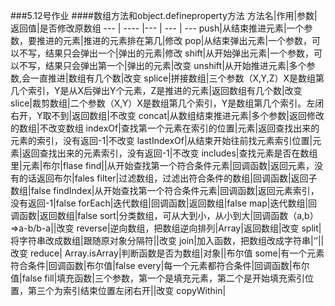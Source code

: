 ###5.12号作业
####数组方法和object.defineproperty方法
方法名|作用|参数|返回值|是否修改原数组
--- | ---- |--- | --- | ---
push|从结束推进元素|一个参数，要推进的元素|推进的元素排在第几|修改
pop|从结束弹出元素|一个参数，可以不写，结果只会弹出一个|弹出的元素|修改
shift|从开始弹出元素|一个参数，可以不写，结果只会弹出第一个|弹出的元素|改变
unshift|从开始推进元素|多个参数,会一直推进|数组有几个数|改变
splice|拼接数组|三个参数（X,Y,Z）X是数组第几个索引，Y是从X后弹出Y个元素，Z是推进的元素|返回数组有几个数|改变
slice|裁剪数组|二个参数（X,Y）X是数组第几个索引，Y是数组第几个索引。左闭右开，Y取不到|返回数组|不改变
concat|从数组结束推进元素|多个参数|返回修改的数组|不改变数组
indexOf|查找第一个元素在索引的位置|元素|返回查找出来的元素的索引，没有返回-1|不改变
lastIndexOf|从结束开始往前找元素索引位置|元素|返回查找出来的元素索引，没有返回-1|不改变
includes|查找元素是否在数组里|元素|布尔|flase
find||从开始查找第一个符合条件元素|回调函数|返回元素，没有的话返回布尔|fales
filter|过滤数组，过滤出符合条件的数组|回调函数|返回子数组|false
findIndex|从开始查找第一个符合条件元素|回调函数|返回元素索引，没有返回-1|false
forEach|迭代数组|回调函数|返回数组|false
map|迭代数组|回调函数|返回数组|false
sort|分类数组，可从大到小，从小到大|回调函数（a,b）=>a-b/b-a||改变
reverse|逆向数组，把数组逆向排列|Array|返回数组|改变
split|将字符串改成数组|跟随原对象分隔符||改变
join|加入函数，把数组改成字符串|‘’||改变
reduce|
Array.isArray|判断函数是否为数组|对象||布尔值
some|有一个元素符合条件|回调函数|布尔值|false
every|每一个元素都符合条件|回调函数|布尔值|false
fill|填充函数|三个参数，第一个是填充元素，第二个是开始填充索引位置，第三个为索引结束位置左闭右开||改变
copyWithin|

